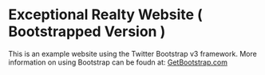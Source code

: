 # Exceptional Realty Website ( Bootstrapped Version )

This is an example website using the Twitter Bootstrap v3 framework.
More information on using Bootstrap can be foudn at:
[GetBootstrap.com](http://getbootstrap.com)